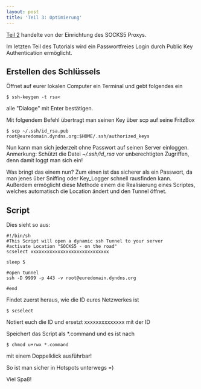 ```yaml
---
layout: post
title: 'Teil 3: Optimierung'
---
```


<p><a href="http://napcae.wordpress.com/2010/11/03/teil-2-erstellen-des-socks5-proxys/#more-78" target="_blank">Teil 2</a> handelte von der Einrichtung des SOCKS5 Proxys.</p>

<p>Im letzten Teil des Tutorials wird ein Passwortfreies Login durch Public Key Authentication ermöglicht.</p>

<h2>Erstellen des Schlüssels</h2>

<p>Öffnet auf eurer lokalen Computer ein Terminal und gebt folgendes ein</p>

<pre><code>$ ssh-keygen -t rsa&lt;
</code></pre>

<p>alle "Dialoge" mit Enter bestätigen.</p>

<p>Mit folgendem Befehl übertragt man seinen Key über scp auf seine FritzBox</p>

<pre><code>$ scp ~/.ssh/id_rsa.pub root@euredomain.dyndns.org:$HOME/.ssh/authorized_keys
</code></pre>

<p>Nun kann man sich jederzeit ohne Passwort auf seinen Server einloggen.<br />
Anmerkung:  Schützt die Datei <em>~/.ssh/id_rsa</em> vor unberechtigten Zugriffen, denn damit loggt man sich ein!</p>

<p>Was bringt das einem nun? Zum einen ist das sicherer als ein Passwort, da man jenes über Sniffing oder Key_Logger schnell rausfinden kann. Außerdem ermöglicht diese Methode einem die Realisierung eines Scriptes, welches automatisch die Location ändert und den Tunnel öffnet.</p>

<h2>Script</h2>

<p>Dies sieht so aus:</p>

<pre><code>#!/bin/sh
#This Script will open a dynamic ssh Tunnel to your server      
#activate Location "SOCKS5 - on the road"
scselect xxxxxxxxxxxxxxxxxxxxxxxxxxxxx

sleep 5

#open tunnel
ssh -D 9999 -p 443 -v root@euredomain.dyndns.org 

#end
</code></pre>

<p>Findet zuerst heraus, wie die ID eures Netzwerkes ist</p>

<pre><code>$ scselect
</code></pre>

<p>Notiert euch die ID und ersetzt xxxxxxxxxxxxxx mit der ID</p>

<p>Speichert das Script als *.command und es ist nach</p>

<pre><code>$ chmod u+rwx *.command
</code></pre>

<p>mit einem Doppelklick ausführbar!</p>

<p>So ist man sicher in Hotspots unterwegs =)</p>

<p>Viel Spaß!</p>
